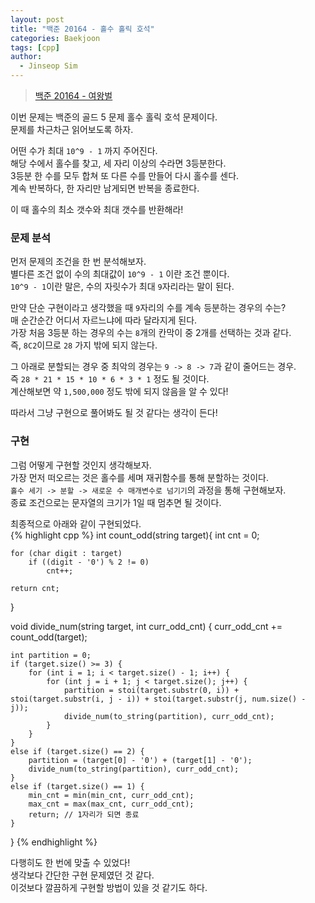 ```yaml
---
layout: post
title: "백준 20164 - 홀수 홀릭 호석"
categories: Baekjoon
tags: [cpp]
author:
  - Jinseop Sim
---
```

> [백준 20164 - 여왕벌](https://www.acmicpc.net/problem/20164)

이번 문제는 백준의 골드 5 문제 홀수 홀릭 호석 문제이다.  
문제를 차근차근 읽어보도록 하자.  

어떤 수가 최대 ```10^9 - 1``` 까지 주어진다.  
해당 수에서 홀수를 찾고, 세 자리 이상의 수라면 3등분한다.  
3등분 한 수를 모두 합쳐 또 다른 수를 만들어 다시 홀수를 센다.  
계속 반복하다, 한 자리만 남게되면 반복을 종료한다.  

이 때 홀수의 최소 갯수와 최대 갯수를 반환해라!  

### 문제 분석
먼저 문제의 조건을 한 번 분석해보자.  
별다른 조건 없이 수의 최대값이 ```10^9 - 1``` 이란 조건 뿐이다.  
```10^9 - 1```이란 말은, 수의 자릿수가 최대 ```9```자리라는 말이 된다.  

만약 단순 구현이라고 생각했을 때 ```9```자리의 수를 계속 등분하는 경우의 수는?  
매 순간순간 어디서 자르느냐에 따라 달라지게 된다.  
가장 처음 3등분 하는 경우의 수는 ```8```개의 칸막이 중 2개를 선택하는 것과 같다.  
즉, ```8C2```이므로 ```28``` 가지 밖에 되지 않는다.  

그 아래로 분할되는 경우 중 최악의 경우는 ```9 -> 8 -> 7```과 같이 줄어드는 경우.  
즉 ```28 * 21 * 15 * 10 * 6 * 3 * 1``` 정도 될 것이다.  
계산해보면 약 ```1,500,000``` 정도 밖에 되지 않음을 알 수 있다!  

따라서 그냥 구현으로 풀어봐도 될 것 같다는 생각이 든다!  

### 구현
그럼 어떻게 구현할 것인지 생각해보자.  
가장 먼저 떠오르는 것은 홀수를 세며 재귀함수를 통해 분할하는 것이다.  
```홀수 세기 -> 분할 -> 새로운 수 매개변수로 넘기기```의 과정을 통해 구현해보자.  
종료 조건으로는 문자열의 크기가 1일 때 멈추면 될 것이다.  

최종적으로 아래와 같이 구현되었다.  
{% highlight cpp %}
int count_odd(string target){
	int cnt = 0;

	for (char digit : target)
		if ((digit - '0') % 2 != 0)
			cnt++;

	return cnt;
}

void divide_num(string target, int curr_odd_cnt) {
	curr_odd_cnt += count_odd(target);

	int partition = 0;
	if (target.size() >= 3) {
		for (int i = 1; i < target.size() - 1; i++) {
			for (int j = i + 1; j < target.size(); j++) {
				partition = stoi(target.substr(0, i)) + stoi(target.substr(i, j - i)) + stoi(target.substr(j, num.size() - j));
				divide_num(to_string(partition), curr_odd_cnt);
			}
		}
	}
	else if (target.size() == 2) {
		partition = (target[0] - '0') + (target[1] - '0');
		divide_num(to_string(partition), curr_odd_cnt);
	}
	else if (target.size() == 1) {
		min_cnt = min(min_cnt, curr_odd_cnt);
		max_cnt = max(max_cnt, curr_odd_cnt);
		return; // 1자리가 되면 종료
	}
}
{% endhighlight %}  

다행히도 한 번에 맞출 수 있었다!  
생각보다 간단한 구현 문제였던 것 같다.  
이것보다 깔끔하게 구현할 방법이 있을 것 같기도 하다.  
